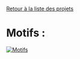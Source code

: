 [Retour à la liste des projets](../../../projets/blob/main/README.md)

# Motifs :

[![Motifs](https://yt-embed.herokuapp.com/embed?v=c3Mgl9dxsBg)](https://www.youtube.com/embed/c3Mgl9dxsBg "Motifs")
